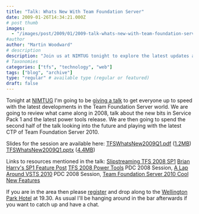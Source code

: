 ```yaml
---
title: "Talk: Whats New With Team Foundation Server"
date: 2009-01-26T14:34:21.000Z
# post thumb
images:
  - "/images/post/2009/01/2009-talk-whats-new-with-team-foundation-server.jpg"
#author
author: "Martin Woodward"
# description
description: "Join us at NIMTUG tonight to explore the latest updates and future features of Team Foundation Server, including insights on SP1 and TFS 2010."
# Taxonomies
categories: ["tfs", "technology", "web"]
tags: ["blog", "archive"]
type: "regular" # available type (regular or featured)
draft: false
---
```

[](http://www.woodwardweb.com/talks/TFSWhatsNew2009Q1.pdf) Tonight at [NIMTUG](http://nimtug.org/) I'm going to be [giving a talk](http://nimtug.org/events/63/default.aspx) to get everyone up to speed with the latest developments in the Team Foundation Server world.  We are going to review what came along in 2008, talk about the new bits in Service Pack 1 and the latest power tools release.  We are then going to spend the second half of the talk looking into the future and playing with the latest CTP of Team Foundation Server 2010.  

Slides for the session are available here:     [TFSWhatsNew2009Q1.pdf](http://www.woodwardweb.com/talks/TFSWhatsNew2009Q1.pdf) ([1.2MB](http://www.woodwardweb.com/talks/TFSWhatsNew2009Q1.pdf))     [TFSWhatsNew2009Q1.pptx](http://www.woodwardweb.com/talks/TFSWhatsNew2009Q1.zip) ([4.4MB](http://www.woodwardweb.com/talks/TFSWhatsNew2009Q1.zip))   

Links to resources mentioned in the talk:          [Slipstreaming TFS 2008 SP1](http://www.woodwardweb.com/vsts/creating_a_tfs.html)      [Brian Harry's SP1 Feature Post](http://blogs.msdn.com/bharry/archive/2008/04/28/team-foundation-server-2008-sp1.aspx)      [TFS 2008 Power Tools](http://msdn.microsoft.com/en-us/tfs2008/bb980963.aspx)      PDC 2008 Session, [A Lap Around VSTS 2010](http://channel9.msdn.com/pdc2008/TL47/)      PDC 2008 Session, [Team Foundation Server 2010 Cool New Features](http://channel9.msdn.com/pdc2008/TL52/)      

If you are in the area then please [register](http://nimtug.org/events/63/default.aspx) and drop along to the [Wellington Park Hotel](http://www.wellingtonparkhotel.com/) at 19.30.  As usual I'll be hanging around in the bar afterwards if you want to catch up and have a chat.
